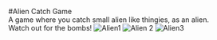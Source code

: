 #Alien Catch Game<br />
A game where you catch small alien like thingies, as an alien. <br />
Watch out for the bombs!
![Alien1](https://github.com/user-attachments/assets/049e2294-a0f6-4052-87ae-bfe555124e84)
![Alien 2](https://github.com/user-attachments/assets/f3ae48e7-5040-4dc4-afc9-85d6a272f9fb)
![Alien3](https://github.com/user-attachments/assets/134b0e18-be66-4c00-a213-6e5dd6d21b26)
